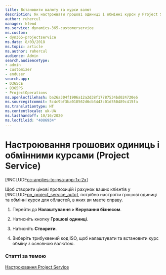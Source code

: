 ```yaml
---
title: Встановити валюту та курси валют
description: Як настроювати грошові одиниці і обмінні курси у Project Service
author: ruhercul
manager: kfend
ms.service: dynamics-365-customerservice
ms.custom:
- dyn365-projectservice
ms.date: 8/03/2018
ms.topic: article
ms.author: ruhercul
audience: Admin
search.audienceType:
- admin
- customizer
- enduser
search.app:
- D365CE
- D365PS
- ProjectOperations
ms.openlocfilehash: ba26a304f1906a12a2d38f17787534bd024720e6
ms.sourcegitcommit: 5c4c9bf3ba018562d6cb3443c01d550489c415fa
ms.translationtype: HT
ms.contentlocale: uk-UA
ms.lasthandoff: 10/16/2020
ms.locfileid: "4086934"
---
```

# <a name="set-up-currencies-and-exchange-rates-project-service"></a>Настроювання грошових одиниць і обмінними курсами (Project Service)

[!INCLUDE[cc-applies-to-psa-app-1x-2x](../includes/cc-applies-to-psa-app-1x-2x.md)]

Щоб створити цінові пропозицій і рахунок ваших клієнтів у [!INCLUDE[pn_project_service_auto](../includes/pn-project-service-auto.md)], потрібно настроїти грошові одиниці та обмінні курси для областей, в яких ви маєте справу.  
  
1.  Перейти до **Налаштування > Керування бізнесом**.  
  
2.  Натисніть кнопку **Грошові одиниці**.  
  
3.  Натисніть **Створити**.  
  
4.  Виберіть трибуквений код ISO, щоб налаштувати та встановити курс обміну з основною валютою.  
  
### <a name="see-also"></a>Статті за темою  
 [Настроювання Project Service](../psa/configure.md)
